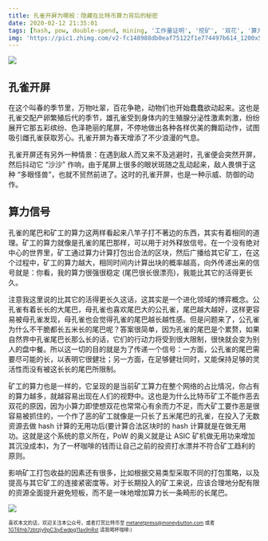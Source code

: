 ```yaml
---
title: 孔雀开屏为哪般：隐藏在比特币算力背后的秘密
date: 2020-02-12 21:35:01
tags: [hash, pow, double-spend, mining, '工作量证明', '挖矿', '双花', '算力']
img: 'https://pic1.zhimg.com/v2-fc148988db0eaf75122f1e774497b614_1200x500.jpg'
---
```


![](https://pic1.zhimg.com/v2-fc148988db0eaf75122f1e774497b614_1200x500.jpg)

## 孔雀开屏

在这个叫春的季节里，万物吐翠，百花争艳，动物们也开始蠢蠢欲动起来。这也是孔雀交配产卵繁殖后代的季节，雄孔雀受到身体内的生殖腺分泌性激素刺激，纷纷展开它那五彩缤纷、色泽艳丽的尾屏，不停地做出各种各样优美的舞蹈动作，试图吸引雌孔雀获取芳心。孔雀开屏为春天增添了不少浪漫的气息。

孔雀开屏还有另外一种情景：在遇到敌人而又来不及逃避时，孔雀便会突然开屏，然后抖动它 “沙沙” 作响，由于尾屏上很多的眼状斑随之乱动起来，敌人畏惧于这种 “多眼怪兽”，也就不贸然前进了。这时的孔雀开屏，也是一种示威、防御的动作。

## 算力信号

孔雀的尾巴和矿工的算力这两样看起来八竿子打不著边的东西，其实有着相同的道理。矿工的算力就像是孔雀的尾巴那样，可以用于对外释放信号。在一个没有绝对中心的世界里，矿工通过算力计算打包出合法的区块，然后广播给其它矿工，在这个过程中，矿工的算力越大，相同时间内计算出块的概率越高，向外传递出来的信号就是：你看，我的算力很强很稳定 (尾巴很长很漂亮)，我能比其它的活得更长久。

注意我这里说的比其它的活得更长久这话，这其实是一个进化领域的博弈概念。公孔雀有着长长的大尾巴，母孔雀也喜欢尾巴大的公孔雀，尾巴越大越好，这样更容易被母孔雀发现，母孔雀也会觉得孔雀的尾巴越长越性感。但是问题来了，公孔雀为什么不干脆都长五米长的尾巴呢？答案很简单，因为孔雀的尾巴是个累赘，如果自然界中孔雀尾巴长那么长的话，它们的行动力将受到很大限制，很快就会变为别人的盘中餐。所以这一切的目的就是为了传递一个信号：一方面，公孔雀的尾巴需要尽可能的长，以表明它很健壮；另一方面，在足够健壮同时，又能保持足够的灵活性而没有被这长长的尾巴所限制。

矿工的算力也是一样的，它呈现的是当前矿工算力在整个网络的占比情况，你占有的算力越多，就越容易出现在人们的视野中。这也是为什么比特币矿工不能作恶去双花的原因，因为小算力即使想双花也常常心有余而力不足，而大矿工要作恶是很容易被抓住的，一个作了恶的矿工就像是一只长了五米尾巴的孔雀，在投入了无数资源去做 hash 计算的无用功后(要计算合法区块时的 hash 计算就是在做无用功。这就是这个系统的意义所在，PoW 的奥义就是让 ASIC 矿机做无用功来增加其沉没成本)，为了一杯咖啡的钱而让自己之前的投资打水漂并不符合矿工趋利的原则。

影响矿工打包收益的因素还有很多，比如根据交易类型采取不同的打包策略，以及提高与其它矿工的连接紧密度等。对于长期投入的矿工来说，应该合理地分配有限的资源全面提升避免短板，而不是一味地增加算力长一条畸形的长尾巴。

![](https://imgkr.cn-bj.ufileos.com/be77d669-d9a8-46ed-b6b1-8f48692f3b9b.png)

<sub><sup>喜欢本文的话，欢迎关注本公众号，或者打赏比特币至 [metanetpress@moneybutton.com](bitcoin:metanetpress@moneybutton.com) 或者 [1GT6fnb7zbtzjy9pC3iyEwdpg11ax9nRst](bitcoin:1GT6fnb7zbtzjy9pC3iyEwdpg11ax9nRst) 请我喝杯咖啡:)</sup></sub>

